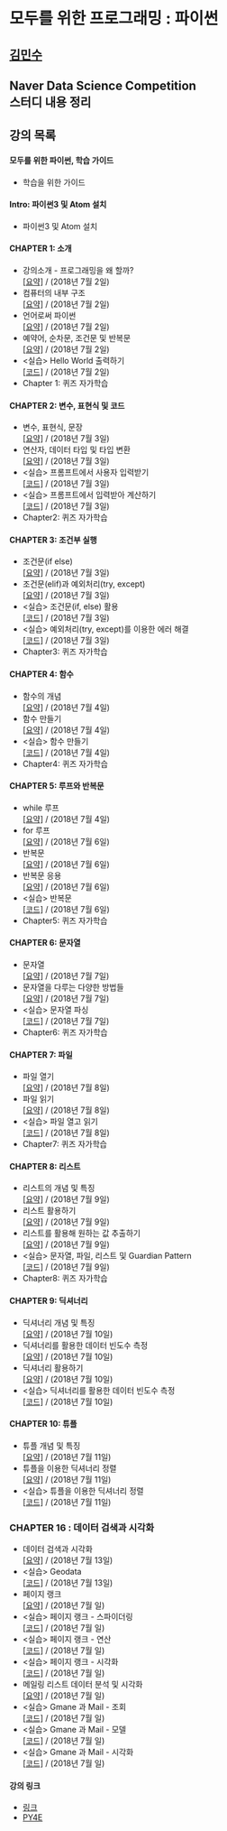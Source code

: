 모두를 위한 프로그래밍 : 파이썬
===============================
[김민수](https://github.com/alstn2468)
-------------------------------


## Naver Data Science Competition<br/>스터디 내용 정리<br/>


## 강의 목록

#### 모두를 위한 파이썬, 학습 가이드
- 학습을 위한 가이드


#### Intro: 파이썬3 및 Atom 설치
- 파이썬3 및 Atom 설치


#### CHAPTER 1: 소개
- 강의소개 - 프로그래밍을 왜 할까?<br/>
[[요약]](https://github.com/alstn2468/Programming_For_Everyone_Python/blob/master/Chapter.1/1.md)
 / (2018년 7월 2일)
- 컴퓨터의 내부 구조<br/>
[[요약]](https://github.com/alstn2468/Programming_For_Everyone_Python/blob/master/Chapter.1/2.md)
 / (2018년 7월 2일)
- 언어로써 파이썬<br/>
[[요약]](https://github.com/alstn2468/Programming_For_Everyone_Python/blob/master/Chapter.1/3.md)
 / (2018년 7월 2일)
- 예약어, 순차문, 조건문 및 반복문<br/>
[[요약]](https://github.com/alstn2468/Programming_For_Everyone_Python/blob/master/Chapter.1/4.md)
 / (2018년 7월 2일)
- <실습> Hello World 출력하기<br/>
[[코드]](https://github.com/alstn2468/Programming_For_Everyone_Python/blob/master/Chapter.1/Practice_1.py)
 / (2018년 7월 2일)
- Chapter 1: 퀴즈 자가학습


#### CHAPTER 2: 변수, 표현식 및 코드
- 변수, 표현식, 문장<br/>
[[요약]](https://github.com/alstn2468/Programming_For_Everyone_Python/blob/master/Chapter.2/1.md)
 / (2018년 7월 3일)
- 연산자, 데이터 타입 및 타입 변환<br/>
[[요약]](https://github.com/alstn2468/Programming_For_Everyone_Python/blob/master/Chapter.2/2.md)
 / (2018년 7월 3일)
- <실습> 프롬프트에서 사용자 입력받기<br/>
[[코드]](https://github.com/alstn2468/Programming_For_Everyone_Python/blob/master/Chapter.2/Practice_1.py)
 / (2018년 7월 3일)
- <실습> 프롬프트에서 입력받아 계산하기<br/>
[[코드]](https://github.com/alstn2468/Programming_For_Everyone_Python/blob/master/Chapter.2/Practice_2.py)
 / (2018년 7월 3일)
- Chapter2: 퀴즈 자가학습


#### CHAPTER 3: 조건부 실행
- 조건문(if else)<br/>
[[요약]](https://github.com/alstn2468/Programming_For_Everyone_Python/blob/master/Chapter.3/1.md)
 / (2018년 7월 3일)
- 조건문(elif)과 예외처리(try, except)<br/>
[[요약]](https://github.com/alstn2468/Programming_For_Everyone_Python/blob/master/Chapter.3/2.md)
 / (2018년 7월 3일)
- <실습> 조건문(if, else) 활용<br/>
[[코드]](https://github.com/alstn2468/Programming_For_Everyone_Python/blob/master/Chapter.3/Practice_1.py)
 / (2018년 7월 3일)
- <실습> 예외처리(try, except)를 이용한 에러 해결<br/>
[[코드]](https://github.com/alstn2468/Programming_For_Everyone_Python/blob/master/Chapter.3/Practice_2.py)
 / (2018년 7월 3일)
- Chapter3: 퀴즈 자가학습


#### CHAPTER 4: 함수
- 함수의 개념<br/>
[[요약]](https://github.com/alstn2468/Programming_For_Everyone_Python/blob/master/Chapter.4/1.md)
 / (2018년 7월 4일)
- 함수 만들기<br/>
[[요약]](https://github.com/alstn2468/Programming_For_Everyone_Python/blob/master/Chapter.4/2.md)
 / (2018년 7월 4일)
- <실습> 함수 만들기<br/>
[[코드]](https://github.com/alstn2468/Programming_For_Everyone_Python/blob/master/Chapter.4/Practice_1.py)
 / (2018년 7월 4일)
- Chapter4: 퀴즈 자가학습


#### CHAPTER 5: 루프와 반복문
- while 루프<br/>
[[요약]](https://github.com/alstn2468/Programming_For_Everyone_Python/blob/master/Chapter.5/1.md)
 / (2018년 7월 4일)
- for 루프<br/>
[[요약]](https://github.com/alstn2468/Programming_For_Everyone_Python/blob/master/Chapter.5/2.md)
 / (2018년 7월 6일)
- 반복문<br/>
[[요약]](https://github.com/alstn2468/Programming_For_Everyone_Python/blob/master/Chapter.5/3.md)
 / (2018년 7월 6일)
- 반복문 응용<br/>
[[요약]](https://github.com/alstn2468/Programming_For_Everyone_Python/blob/master/Chapter.5/4.md)
 / (2018년 7월 6일)
- <실습> 반복문<br/>
[[코드]](https://github.com/alstn2468/Programming_For_Everyone_Python/blob/master/Chapter.5/Practice_1.py)
 / (2018년 7월 6일)
- Chapter5: 퀴즈 자가학습


#### CHAPTER 6: 문자열
- 문자열<br/>
[[요약]](https://github.com/alstn2468/Programming_For_Everyone_Python/blob/master/Chapter.6/1.md)
 / (2018년 7월 7일)
- 문자열을 다루는 다양한 방법들<br/>
[[요약]](https://github.com/alstn2468/Programming_For_Everyone_Python/blob/master/Chapter.6/2.md)
 / (2018년 7월 7일)
- <실습> 문자열 파싱<br/>
[[코드]](https://github.com/alstn2468/Programming_For_Everyone_Python/blob/master/Chapter.6/Practice_1.py)
 / (2018년 7월 7일)
- Chapter6: 퀴즈 자가학습


#### CHAPTER 7: 파일
- 파일 열기<br/>
[[요약]](https://github.com/alstn2468/Programming_For_Everyone_Python/blob/master/Chapter.7/1.md)
 / (2018년 7월 8일)
- 파일 읽기<br/>
[[요약]](https://github.com/alstn2468/Programming_For_Everyone_Python/blob/master/Chapter.7/2.md)
 / (2018년 7월 8일)
- <실습> 파일 열고 읽기<br/>
[[코드]](https://github.com/alstn2468/Programming_For_Everyone_Python/blob/master/Chapter.7/Practice_1.py)
 / (2018년 7월 8일)
- Chapter7: 퀴즈 자가학습


#### CHAPTER 8: 리스트
- 리스트의 개념 및 특징<br/>
[[요약]](https://github.com/alstn2468/Programming_For_Everyone_Python/blob/master/Chapter.8/1.md)
 / (2018년 7월 9일)
- 리스트 활용하기<br/>
[[요약]](https://github.com/alstn2468/Programming_For_Everyone_Python/blob/master/Chapter.8/2.md)
 / (2018년 7월 9일)
- 리스트를 활용해 원하는 값 추출하기<br/>
[[요약]](https://github.com/alstn2468/Programming_For_Everyone_Python/blob/master/Chapter.8/3.md)
 / (2018년 7월 9일)
- <실습> 문자열, 파일, 리스트 및 Guardian Pattern<br/>
[[코드]](https://github.com/alstn2468/Programming_For_Everyone_Python/blob/master/Chapter.8/Practice_1.py)
 / (2018년 7월 9일)
- Chapter8: 퀴즈 자가학습


#### CHAPTER 9: 딕셔너리
- 딕셔너리 개념 및 특징<br/>
[[요약]](https://github.com/alstn2468/Programming_For_Everyone_Python/blob/master/Chapter.9/1.md)
 / (2018년 7월 10일)
- 딕셔너리를 활용한 데이터 빈도수 측정<br/>
[[요약]](https://github.com/alstn2468/Programming_For_Everyone_Python/blob/master/Chapter.9/2.md)
 / (2018년 7월 10일)
- 딕셔너리 활용하기<br/>
[[요약]](https://github.com/alstn2468/Programming_For_Everyone_Python/blob/master/Chapter.9/3.md)
 / (2018년 7월 10일)
- <실습> 딕셔너리를 활용한 데이터 빈도수 측정<br/>
[[코드]](https://github.com/alstn2468/Programming_For_Everyone_Python/blob/master/Chapter.9/Practice_1.py)
 / (2018년 7월 10일)


#### CHAPTER 10: 튜플
- 튜플 개념 및 특징<br/>
[[요약]](https://github.com/alstn2468/Programming_For_Everyone_Python/blob/master/Chapter.10/1.md)
 / (2018년 7월 11일)
- 튜플을 이용한 딕셔너리 정렬<br/>
[[요약]](https://github.com/alstn2468/Programming_For_Everyone_Python/blob/master/Chapter.10/2.md)
 / (2018년 7월 11일)
- <실습> 튜플을 이용한 딕셔너리 정렬<br/>
[[코드]](https://github.com/alstn2468/Programming_For_Everyone_Python/blob/master/Chapter.10/Practice_1.py)
 / (2018년 7월 11일)


### CHAPTER 16 : 데이터 검색과 시각화
- 데이터 검색과 시각화<br/>
[[요약]](https://github.com/alstn2468/Programming_For_Everyone_Python/blob/master/Chapter.16/1.md)
 / (2018년 7월 13일)
- <실습> Geodata<br/>
[[코드]](https://github.com/alstn2468/Programming_For_Everyone_Python/blob/master/Chapter.16/Practice_1.py)
 / (2018년 7월 13일)
- 페이지 랭크<br/>
[[요약]](https://github.com/alstn2468/Programming_For_Everyone_Python/blob/master/Chapter.16/2.md)
 / (2018년 7월 일)
- <실습> 페이지 랭크 - 스파이더링<br/>
[[코드]](https://github.com/alstn2468/Programming_For_Everyone_Python/blob/master/Chapter.16/Practice_2.py)
 / (2018년 7월 일)
- <실습> 페이지 랭크 - 연산<br/>
[[코드]](https://github.com/alstn2468/Programming_For_Everyone_Python/blob/master/Chapter.16/Practice_3.py)
 / (2018년 7월 일)
- <실습> 페이지 랭크 - 시각화<br/>
[[코드]](https://github.com/alstn2468/Programming_For_Everyone_Python/blob/master/Chapter.16/Practice_4.py)
 / (2018년 7월 일)
- 메일링 리스트 데이터 분석 및 시각화<br/>
[[요약]](https://github.com/alstn2468/Programming_For_Everyone_Python/blob/master/Chapter.16/3.md)
 / (2018년 7월 일)
- <실습> Gmane 과 Mail - 조회<br/>
[[코드]](https://github.com/alstn2468/Programming_For_Everyone_Python/blob/master/Chapter.16/Practice_5.py)
 / (2018년 7월 일)
- <실습> Gmane 과 Mail - 모델<br/>
[[코드]](https://github.com/alstn2468/Programming_For_Everyone_Python/blob/master/Chapter.16/Practice_6.py)
 / (2018년 7월 일)
- <실습> Gmane 과 Mail - 시각화<br/>
[[코드]](https://github.com/alstn2468/Programming_For_Everyone_Python/blob/master/Chapter.16/Practice_7.py)
 / (2018년 7월 일)

#### 강의 링크
- [링크](https://www.edwith.org/pythonforeverybody/joinLectures/12597)
- [PY4E](https://www.py4e.com/)
